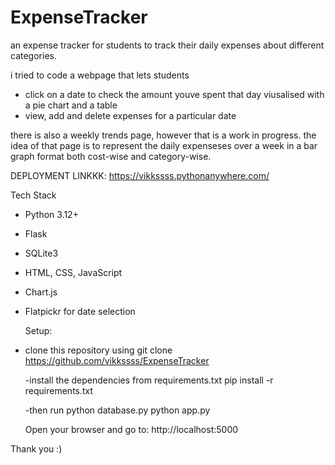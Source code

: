 # ExpenseTracker
an expense tracker for students to track their daily expenses about different categories.

i tried to code a webpage that lets students 

-  click on a date to check the amount youve spent that day viusalised with a pie chart and a table
-  view, add and delete expenses for a particular date
  
there is also a weekly trends page, however that is a work in progress.
the idea of that page is to represent the daily expenseses over a week in a bar graph format both cost-wise and category-wise.

DEPLOYMENT LINKKK: https://vikkssss.pythonanywhere.com/

Tech Stack
- Python 3.12+
- Flask
- SQLite3
- HTML, CSS, JavaScript
- Chart.js
- Flatpickr for date selection

  Setup:
- clone this repository using
  git clone https://github.com/vikkssss/ExpenseTracker

  -install the dependencies from requirements.txt
  pip install -r requirements.txt

  -then run
  python database.py
  python app.py

  Open your browser and go to: http://localhost:5000

  
Thank you :)
